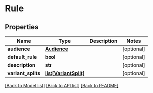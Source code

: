 # Rule

## Properties
Name | Type | Description | Notes
------------ | ------------- | ------------- | -------------
**audience** | [**Audience**](Audience.md) |  | [optional] 
**default_rule** | **bool** |  | [optional] 
**description** | **str** |  | [optional] 
**variant_splits** | [**list[VariantSplit]**](VariantSplit.md) |  | [optional] 

[[Back to Model list]](../README.md#documentation-for-models) [[Back to API list]](../README.md#documentation-for-api-endpoints) [[Back to README]](../README.md)

